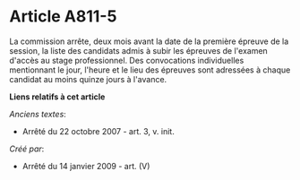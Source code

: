 # Article A811-5

La commission arrête, deux mois avant la date de la première épreuve de la session, la liste des candidats admis à subir les
épreuves de l'examen d'accès au stage professionnel. Des convocations individuelles mentionnant le jour, l'heure et le lieu
des épreuves sont adressées à chaque candidat au moins quinze jours à l'avance.

**Liens relatifs à cet article**

_Anciens textes_:

  - Arrêté du 22 octobre 2007 - art. 3, v. init.

_Créé par_:

  - Arrêté du 14 janvier 2009 - art. (V)
